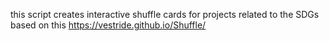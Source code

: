 this script creates interactive shuffle cards for projects related to the SDGs based on this https://vestride.github.io/Shuffle/
